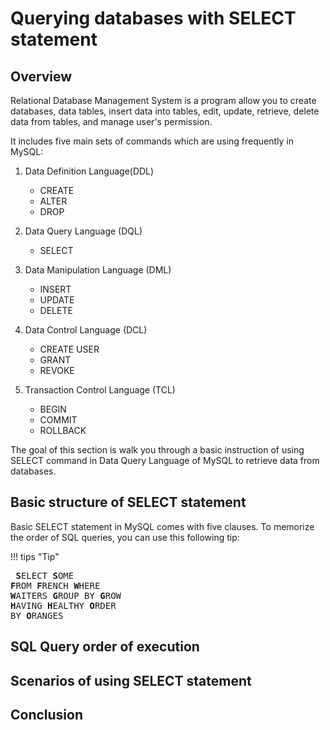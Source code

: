 # Querying databases with SELECT statement
## Overview
Relational Database Management System is a program allow you to create databases, data tables, insert data into tables, edit, update, retrieve, delete data from tables, and manage user's permission. 

It includes five main sets of commands which are using frequently in MySQL:

1. Data Definition Language(DDL)
    * CREATE
    * ALTER
    * DROP
    
2. Data Query Language (DQL)
    * SELECT
3. Data Manipulation Language (DML)
    * INSERT
    * UPDATE
    * DELETE
4. Data Control Language (DCL)
    * CREATE USER
    * GRANT
    * REVOKE
5. Transaction Control Language (TCL)
    * BEGIN
    * COMMIT
    * ROLLBACK

The goal of this section is walk you through a basic instruction of using SELECT command in Data Query Language of MySQL to retrieve data from databases. 

## Basic structure of SELECT statement

Basic SELECT statement in MySQL comes with five clauses. To memorize the order of SQL queries, you can use this following tip:

!!! tips "Tip"
    <pre>
    **S**ELECT              **S**OME
    **F**ROM                **F**RENCH
    **W**HERE               **W**AITERS
    **G**ROUP BY            **G**ROW
    **H**AVING              **H**EALTHY
    **O**RDER BY            **O**RANGES
    </pre>

## SQL Query order of execution


## Scenarios of using SELECT statement


## Conclusion

